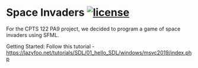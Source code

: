 # Space Invaders [![license](https://img.shields.io/github/license/DAVFoundation/captain-n3m0.svg?style=flat-square)](https://github.com/subhamb123/Chess/blob/main/LICENSE)

For the CPTS 122 PA9 project, we decided to program a game of space invaders using SFML.

Getting Started:
Follow this tutorial - https://lazyfoo.net/tutorials/SDL/01_hello_SDL/windows/msvc2019/index.php
